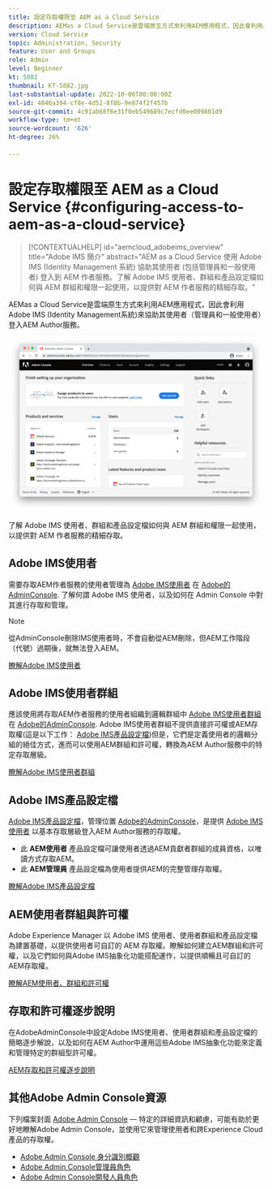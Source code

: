 ```yaml
---
title: 設定存取權限至 AEM as a Cloud Service
description: AEMas a Cloud Service是雲端原生方式來利用AEM應用程式，因此會利用Adobe IMS (Identity Management系統)來協助使用者（管理員和一般使用者）登入AEM Author服務。 瞭解Adobe IMS使用者、使用者群組和產品設定檔如何結合AEM群組和許可權使用，以提供AEM Author的特定存取權。
version: Cloud Service
topic: Administration, Security
feature: User and Groups
role: Admin
level: Beginner
kt: 5882
thumbnail: KT-5882.jpg
last-substantial-update: 2022-10-06T00:00:00Z
exl-id: 4846a394-cf8e-4d52-8f8b-9e874f2f457b
source-git-commit: 4c91ab68f6e31f0eb549689c7ecfd0ee009801d9
workflow-type: tm+mt
source-wordcount: '626'
ht-degree: 26%

---
```


# 設定存取權限至 AEM as a Cloud Service {#configuring-access-to-aem-as-a-cloud-service}

>[!CONTEXTUALHELP]
>id="aemcloud_adobeims_overview"
>title="Adobe IMS 簡介"
>abstract="AEM as a Cloud Service 使用 Adobe IMS (Identity Management 系統) 協助其使用者 (包括管理員和一般使用者) 登入到 AEM 作者服務。了解 Adobe IMS 使用者、群組和產品設定檔如何與 AEM 群組和權限一起使用，以提供對 AEM 作者服務的精細存取。"

AEMas a Cloud Service是雲端原生方式來利用AEM應用程式，因此會利用Adobe IMS (Identity Management系統)來協助其使用者（管理員和一般使用者）登入AEM Author服務。

![Adobe Admin Console](./assets/hero.png)

了解 Adobe IMS 使用者、群組和產品設定檔如何與 AEM 群組和權限一起使用，以提供對 AEM 作者服務的精細存取。

## Adobe IMS使用者

需要存取AEM作者服務的使用者管理為 [Adobe IMS使用者](https://helpx.adobe.com/tw/enterprise/using/set-up-identity.html) 在 [Adobe的AdminConsole](https://adminconsole.adobe.com). 了解何謂 Adobe IMS 使用者，以及如何在 Admin Console 中對其進行存取和管理。

>[!NOTE]
>
>從AdminConsole刪除IMS使用者時，不會自動從AEM刪除，但AEM工作階段（代號）過期後，就無法登入AEM。


[瞭解Adobe IMS使用者](./adobe-ims-users.md)

## Adobe IMS使用者群組

應該使用將存取AEM作者服務的使用者組織到邏輯群組中 [Adobe IMS使用者群組](https://helpx.adobe.com/tw/enterprise/using/user-groups.html) 在 [Adobe的AdminConsole](https://adminconsole.adobe.com). Adobe IMS使用者群組不提供直接許可權或AEM存取權(這是以下工作： [Adobe IMS產品設定檔](#adobe-ims-product-profiles))但是，它們是定義使用者的邏輯分組的絕佳方式，進而可以使用AEM群組和許可權，轉換為AEM Author服務中的特定存取層級。

[瞭解Adobe IMS使用者群組](./adobe-ims-user-groups.md)

## Adobe IMS產品設定檔

[Adobe IMS產品設定檔](https://helpx.adobe.com/enterprise/using/manage-permissions-and-roles.html)，管理位置 [Adobe的AdminConsole](https://adminconsole.adobe.com)，是提供 [Adobe IMS使用者](#adobe-ims-users) 以基本存取層級登入AEM Author服務的存取權。

+ 此 __AEM使用者__ 產品設定檔可讓使用者透過AEM貢獻者群組的成員資格，以唯讀方式存取AEM。
+ 此 __AEM管理員__ 產品設定檔為使用者提供AEM的完整管理存取權。

[瞭解Adobe IMS產品設定檔](./adobe-ims-product-profiles.md)

## AEM使用者群組與許可權

Adobe Experience Manager 以 Adobe IMS 使用者、使用者群組和產品設定檔為建置基礎，以提供使用者可自訂的 AEM 存取權。瞭解如何建立AEM群組和許可權，以及它們如何與Adobe IMS抽象化功能搭配運作，以提供順暢且可自訂的AEM存取權。

[瞭解AEM使用者、群組和許可權](./aem-users-groups-and-permissions.md)

## 存取和許可權逐步說明

在AdobeAdminConsole中設定Adobe IMS使用者、使用者群組和產品設定檔的簡略逐步解說，以及如何在AEM Author中運用這些Adobe IMS抽象化功能來定義和管理特定的群組型許可權。

[AEM存取和許可權逐步說明](./walk-through.md)

## 其他Adobe Admin Console資源

下列檔案封面 [Adobe Admin Console](https://adminconsole.adobe.com) — 特定的詳細資訊和顧慮，可能有助於更好地瞭解Adobe Admin Console，並使用它來管理使用者和跨Experience Cloud產品的存取權。

+ [Adobe Admin Console 身分識別概觀](https://helpx.adobe.com/tw/enterprise/using/identity.html)
+ [Adobe Admin Console管理員角色](https://helpx.adobe.com/enterprise/using/admin-roles.html)
+ [Adobe Admin Console開發人員角色](https://helpx.adobe.com/enterprise/using/manage-developers.html)
